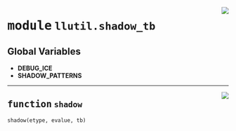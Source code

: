 <!-- markdownlint-disable -->

<a href="https://github.com/tjyuyao/ice-learn/blob/main/ice/llutil/shadow_tb.py#L0"><img align="right" style="float:right;" src="https://img.shields.io/badge/-source-cccccc?style=flat-square"></a>

# <kbd>module</kbd> `llutil.shadow_tb`






**Global Variables**
---------------
- **DEBUG_ICE**
- **SHADOW_PATTERNS**

---

<a href="https://github.com/tjyuyao/ice-learn/blob/main/ice/llutil/shadow_tb.py#L38"><img align="right" style="float:right;" src="https://img.shields.io/badge/-source-cccccc?style=flat-square"></a>

## <kbd>function</kbd> `shadow`

```python
shadow(etype, evalue, tb)
```








